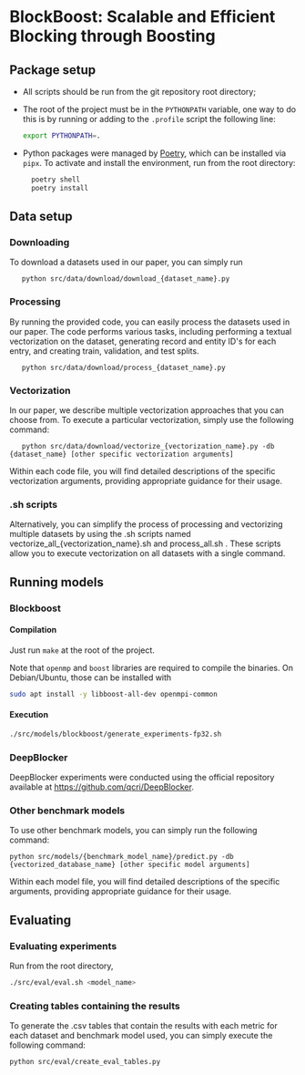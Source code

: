# BlockBoost: Scalable and Efficient Blocking through Boosting

## Package setup

- All scripts should be run from the git repository root directory;

- The root of the project must be in the `PYTHONPATH` variable, one way to do this is by running or adding to the `.profile` script the following line:
  ```sh
  export PYTHONPATH=.
  ```

- Python packages were managed by [Poetry](https://python-poetry.org/docs/), which can be installed via `pipx`. To activate and install the environment, run from the root directory:
  ```sh
    poetry shell
    poetry install
  ```

## Data setup

### Downloading

To download a datasets used in our paper, you can simply run
```
   python src/data/download/download_{dataset_name}.py
```
### Processing
By running the provided code, you can easily process the datasets used in our paper. The code performs various tasks, including performing a textual vectorization on the dataset, generating record and entity ID's for each entry, and creating train, validation, and test splits.
```
   python src/data/download/process_{dataset_name}.py
```
### Vectorization
In our paper, we describe multiple vectorization approaches that you can choose from. To execute a particular vectorization, simply use the following command:
```
   python src/data/download/vectorize_{vectorization_name}.py -db {dataset_name} [other specific vectorization arguments]
```
Within each code file, you will find detailed descriptions of the specific vectorization arguments, providing appropriate guidance for their usage.

### .sh scripts

Alternatively, you can simplify the process of processing and vectorizing multiple datasets by using the .sh scripts named vectorize_all_{vectorization_name}.sh and process_all.sh . These scripts allow you to execute vectorization on all datasets with a single command.

## Running models

### Blockboost

#### Compilation

Just run `make` at the root of the project.

Note that `openmp` and `boost` libraries are required to compile the binaries. On Debian/Ubuntu, those can be installed with

```sh
sudo apt install -y libboost-all-dev openmpi-common
```

#### Execution

```sh
./src/models/blockboost/generate_experiments-fp32.sh
```

### DeepBlocker

DeepBlocker experiments were conducted using the official repository available at https://github.com/qcri/DeepBlocker.

### Other benchmark models
To use other benchmark models, you can simply run the following command:
```
python src/models/{benchmark_model_name}/predict.py -db {vectorized_database_name} [other specific model arguments]
```
Within each model file, you will find detailed descriptions of the specific arguments, providing appropriate guidance for their usage.


## Evaluating

### Evaluating experiments

Run from the root directory,

```sh
./src/eval/eval.sh <model_name>
```

### Creating tables containing the results

To generate the .csv tables that contain the results with each metric for each dataset and benchmark model used, you can simply execute the following command:
```
python src/eval/create_eval_tables.py
```
